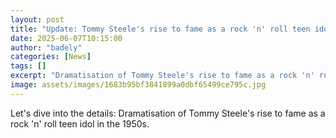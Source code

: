 ```yaml
---
layout: post
title: "Update: Tommy Steele's rise to fame as a rock 'n' roll teen idol"
date: 2025-06-07T10:15:00
author: "badely"
categories: [News]
tags: []
excerpt: "Dramatisation of Tommy Steele's rise to fame as a rock 'n' roll teen idol in the 1950s."
image: assets/images/1683b95bf3841899a0dbf65499ce795c.jpg
---
```


Let's dive into the details: Dramatisation of Tommy Steele's rise to fame as a rock 'n' roll teen idol in the 1950s.

